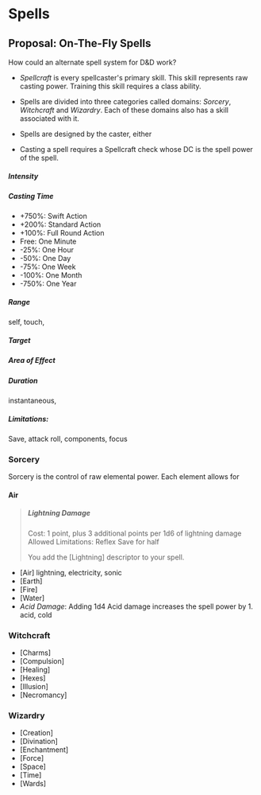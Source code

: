 # Spells

## Proposal: On-The-Fly Spells
How could an alternate spell system for D&D work?

* _Spellcraft_ is every spellcaster's primary skill. This skill represents raw
  casting power. Training this skill requires a class ability.

* Spells are divided into three categories called domains: _Sorcery_,
  _Witchcraft_ and _Wizardry_. Each of these domains also has a skill
  associated with it.

* Spells are designed by the caster, either

* Casting a spell requires a Spellcraft check whose DC is the spell power of
  the spell.






##### Intensity

##### Casting Time
-  +750%: Swift Action
-  +200%: Standard Action
-  +100%: Full Round Action
-   Free: One Minute
-   -25%: One Hour
-   -50%: One Day
-   -75%: One Week
-  -100%: One Month
-  -750%: One Year

##### Range
self, touch,

##### Target

##### Area of Effect

##### Duration
instantaneous,

##### Limitations:
Save, attack roll, components, focus



### Sorcery
Sorcery is the control of raw elemental power. Each element allows for

#### Air

> ##### Lightning Damage
>
> Cost: 1 point, plus 3 additional points per 1d6 of lightning damage
> Allowed Limitations: Reflex Save for half
>
> You add the [Lightning] descriptor to your spell.

* [Air]
lightning, electricity, sonic
* [Earth]
* [Fire]
* [Water]
* _Acid Damage_: Adding 1d4 Acid damage increases the spell power by 1.
acid, cold

### Witchcraft
* [Charms]
* [Compulsion]
* [Healing]
* [Hexes]
* [Illusion]
* [Necromancy]

### Wizardry
* [Creation]
* [Divination]
* [Enchantment]
* [Force]
* [Space]
* [Time]
* [Wards]


